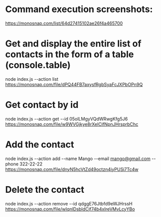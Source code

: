 # Command execution screenshots: 
https://monosnap.com/list/64d27415102ae26f4a465700

# Get and display the entire list of contacts in the form of a table (console.table)
node index.js --action list
https://monosnap.com/file/dPQ44FB7axysfRgbSyaFcJXPbOPn9Q

# Get contact by id
node index.js --action get --id 05olLMgyVQdWRwgKfg5J6
https://monosnap.com/file/w9WVGjkye8rXelCifNpnJHrsprbChc

# Add the contact
node index.js --action add --name Mango --email mango@gmail.com --phone 322-22-22
https://monosnap.com/file/dnyN5hcVtZd49octzn4iyPUSi7Tc4w

# Delete the contact
node index.js --action remove --id qdggE76Jtbfd9eWJHrssH
https://monosnap.com/file/wIqnlDsbIdCjf74b4xIreVMvLcyYBo